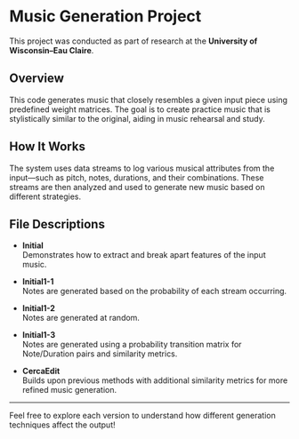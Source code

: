 # Music Generation Project

This project was conducted as part of research at the **University of Wisconsin–Eau Claire**.

## Overview

This code generates music that closely resembles a given input piece using predefined weight matrices. The goal is to create practice music that is stylistically similar to the original, aiding in music rehearsal and study.

## How It Works

The system uses data streams to log various musical attributes from the input—such as pitch, notes, durations, and their combinations. These streams are then analyzed and used to generate new music based on different strategies.

## File Descriptions

- **Initial**  
  Demonstrates how to extract and break apart features of the input music.

- **Initial1-1**  
  Notes are generated based on the probability of each stream occurring.

- **Initial1-2**  
  Notes are generated at random.

- **Initial1-3**  
  Notes are generated using a probability transition matrix for Note/Duration pairs and similarity metrics.

- **CercaEdit**  
  Builds upon previous methods with additional similarity metrics for more refined music generation.

---

Feel free to explore each version to understand how different generation techniques affect the output!
